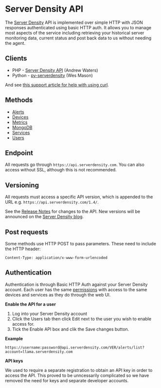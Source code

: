 Server Density API
===
The [Server Density](http://www.serverdensity.com) API is implemented over simple HTTP with JSON responses authenticated using basic HTTP auth. It allows you to manage most aspects of the service including retrieving your historical server monitoring data, current status and post back data to us without needing the agent.

Clients
--
* PHP - [Server Density API](https://github.com/andrew-waters/Server-Density-API) (Andrew Waters)
* Python - [py-serverdensity](http://pypi.python.org/pypi/py-serverdensity/) (Wes Mason)

And see [this support article for help with using curl](http://support.serverdensity.com/knowledgebase/articles/71130-using-the-api-with-curl).

Methods
--
* [Alerts](sd-api-docs/blob/master/sections/alerts.md)
* [Devices](sd-api-docs/blob/master/sections/devices.md)
* [Metrics](sd-api-docs/blob/master/sections/metrics.md)
* [MongoDB](sd-api-docs/blob/master/sections/mongodb.md)
* [Services](sd-api-docs/blob/master/sections/services.md)
* [Users](sd-api-docs/blob/master/sections/users.md)

Endpoint
--
All requests go through `https://api.serverdensity.com`. You can also access without SSL, although this is not recommended.

Versioning
--
All requests must access a specific API version, which is appended to the URL e.g. `https://api.serverdensity.com/1.4/`. 

See the [Release Notes](sd-api-docs/blob/master/sections/release-notes.md) for changes to the API. New versions will be announced on the [Server Density blog](http://blog.serverdensity.com).

Post requests
--
Some methods use HTTP POST to pass parameters. These need to include the HTTP header:

`Content-Type: application/x-www-form-urlencoded`

Authentication
--
Authentication is through Basic HTTP Auth against your Server Density account. Each user has the same [permissions](http://support.serverdensity.com/knowledgebase/articles/76040-permissions) with access to the same devices and services as they do through the web UI.

**Enable the API for a user**

1. Log into your Server Density account
2. Click the Users tab then click Edit next to the user you wish to enable access for.
3. Tick the Enable API box and clik the Save changes button.

**Example**

    https://username:password@api.serverdensity.com/VER/alerts/list?account=llama.serverdensity.com

**API keys**

We used to require a separate registration to obtain an API key in order to access the API. This proved to be unncessarily complicated so we have removed the need for keys and separate developer accounts.